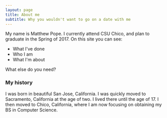 ```yaml
---
layout: page
title: About me
subtitle: Why you wouldn't want to go on a date with me
---
```


My name is Matthew Pope.  I currently attend CSU Chico, and plan to 
graduate in the Spring of 2017.  On this site you can see:

- What I've done
- Who I am
- What I'm about

What else do you need?

### My history
I was born in beautiful San Jose, California.  I was quickly moved to
Sacramento, California at the age of two.  I lived there until the
age of 17.  I then moved to Chico, California, where I am now 
focusing on obtaining my BS in Computer Science.


